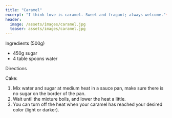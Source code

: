 ```yaml
---
title: "Caramel"
excerpt: "I think love is caramel. Sweet and fragant; always welcome."-J.C
header:
  image: /assets/images/caramel.jpg
  teaser: assets/images/caramel.jpg
---
```


Ingredients (500g)

* 450g sugar 
* 4 table spoons water

Directions

Cake: 
1. Mix water and sugar at medium heat in a sauce pan, make sure there is no sugar on the border of the pan. 
2. Wait until the mixture boils, and lower the heat a little. 
3. You can turn off the heat when your caramel has reached your desired color (light or darker). 
